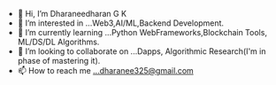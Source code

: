 - 👋 Hi, I’m Dharaneedharan G K
- 👀 I’m interested in ...Web3,AI/ML,Backend Development.
- 🌱 I’m currently learning ...Python WebFrameworks,Blockchain Tools, ML/DS/DL Algorithms.
- 💞️ I’m looking to collaborate on ...Dapps, Algorithmic Research(I'm in phase of mastering it).
- 📫 How to reach me ...dharanee325@gmail.com


<!---
imdharanee/imdharanee is a ✨ special ✨ repository because its `README.md` (this file) appears on your GitHub profile.
You can click the Preview link to take a look at your changes.
--->
